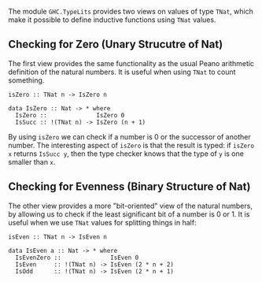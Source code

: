 
The module `GHC.TypeLits` provides two views on values of type `TNat`,
which make it possible to define inductive functions using `TNat` values.


## Checking for Zero (Unary Strucutre of Nat)



The first view provides the same functionality as the usual
Peano arithmetic definition of the natural numbers.  It
is useful when using `TNat` to count something.


```wiki
isZero :: TNat n -> IsZero n

data IsZero :: Nat -> * where
  IsZero ::              IsZero 0
  IsSucc :: !(TNat n) -> IsZero (n + 1)
```


By using `isZero` we can check if a number is 0 or the successor
of another number.  The interesting aspect of `isZero` is that
the result is typed:  if `isZero x` returns `IsSucc y`,
then the type checker knows that the type of `y` is one smaller
than `x`.


## Checking for Evenness (Binary Structure of Nat)



The other view provides a more "bit-oriented" view of
the natural numbers, by allowing us to check if the least
significant bit of a number is 0 or 1.  It is useful
when we use `TNat` values for splitting things
in half:


```wiki
isEven :: TNat n -> IsEven n

data IsEven a :: Nat -> * where
  IsEvenZero ::              IsEven 0
  IsEven     :: !(TNat n) -> IsEven (2 * n + 2)
  IsOdd      :: !(TNat n) -> IsEven (2 * n + 1)
```